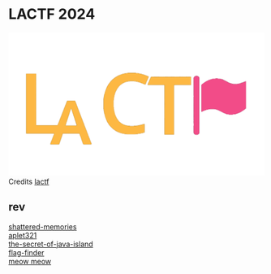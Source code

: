 # LACTF 2024

![sdfsdf](logo.gif)
<br/>Credits [lactf](https://platform.lac.tf/)

## rev

[shattered-memories](rev/shattered_memories/README.md)\
[aplet321](rev/aplet321/README.md)\
[the-secret-of-java-island](rev/secret_of_java/README.md)\
[flag-finder](rev/flag_finder/README.md)\
[meow meow](rev/meow_meow/README.md)